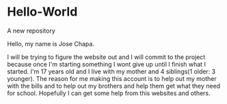 # Hello-World
A new repository

Hello, my name is Jose Chapa.

I will be trying to figure the website out and I will commit to the project because once I'm starting something I wont give up until I finish what I started. I'm 17 years old and I live with my mother and 4 siblings(1 older: 3 younger). The reason for me making this account is to help out my mother with the bills and to help out my brothers and help them get what they need for school. Hopefully I can get some help from this websites and others.
